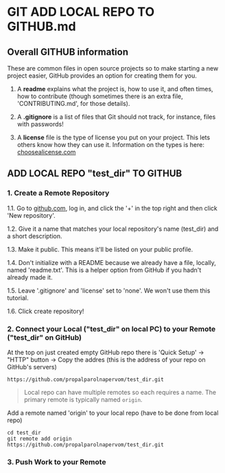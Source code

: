 # GIT ADD LOCAL REPO TO GITHUB.md

## Overall GITHUB information

These are common files in open source projects so to make starting a new project easier, GitHub provides an option for creating them for you.

1. A **readme** explains what the project is, how to use it, and often times, how to contribute (though sometimes there is an extra file, 'CONTRIBUTING.md', for those details).

2. A **.gitignore** is a list of files that Git should not track, for instance, files with passwords!

3. A **license** file is the type of license you put on your project. This lets others know how they can use it. Information on the types is here: [choosealicense.com](https://choosealicense.com/)


## ADD LOCAL REPO "test_dir" TO GITHUB

### 1. Create a Remote Repository

1.1. Go to [github.com](https://github.com/), log in, and click the '+' in the top right and then click 'New repository'.

1.2. Give it a name that matches your local repository's name (test_dir) and a short description.

1.3. Make it public. This means it'll be listed on your public profile.

1.4. Don't initialize with a README because we already have a file, locally, named 'readme.txt'. This is a helper option from GitHub if you hadn't already made it.

1.5. Leave '.gitignore' and 'license' set to 'none'. We won't use them this tutorial.

1.6. Click create repository!


### 2. Connect your Local ("test_dir" on local PC) to your Remote ("test_dir" on GitHub)

At the top on just created empty GitHub repo there is 'Quick Setup' -> "HTTP" button -> Copy the addres (this is the address of your repo on GitHub's servers)
```
https://github.com/propalparolnapervom/test_dir.git
```

> Local repo can have multiple remotes so each requires a name. The primary remote is typically named ``origin``.

Add a remote named 'origin' to your local repo (have to be done from local repo)
```
cd test_dir
git remote add origin https://github.com/propalparolnapervom/test_dir.git
```


### 3. Push Work to your Remote



























